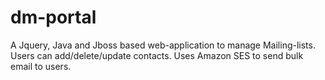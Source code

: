 dm-portal
=========
A Jquery, Java and Jboss based web-application to manage Mailing-lists. Users can add/delete/update contacts. Uses Amazon SES to send bulk email to users.
